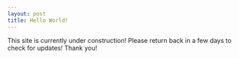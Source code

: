 ```yaml
---
layout: post
title: Hello World!
---
```


This site is currently under construction! Please return back in a few days to check for updates! Thank you!



